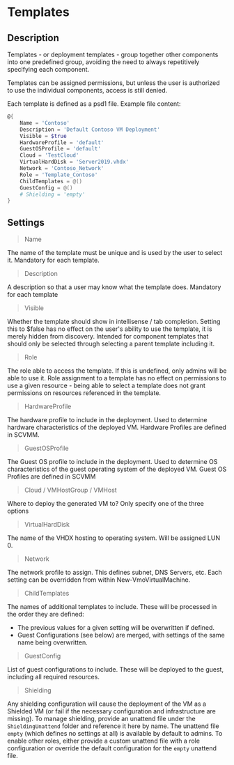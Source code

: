 # Templates

## Description

Templates - or deployment templates - group together other components into one predefined group, avoiding the need to always repetitively specifying each component.

Templates can be assigned permissions, but unless the user is authorized to use the individual components, access is still denied.

Each template is defined as a psd1 file.
Example file content:

```powershell
@{
    Name = 'Contoso'
    Description = 'Default Contoso VM Deployment'
    Visible = $true
    HardwareProfile = 'default'
    GuestOSProfile = 'default'
    Cloud = 'TestCloud'
    VirtualHardDisk = 'Server2019.vhdx'
    Network = 'Contoso_Network'
    Role = 'Template_Contoso'
    ChildTemplates = @()
    GuestConfig = @()
    # Shielding = 'empty'
}
```

## Settings

> Name

The name of the template must be unique and is used by the user to select it.
Mandatory for each template.

> Description

A description so that a user may know what the template does.
Mandatory for each template

> Visible

Whether the template should show in intellisense / tab completion.
Setting this to $false has no effect on the user's ability to use the template, it is merely hidden from discovery.
Intended for component templates that should only be selected through selecting a parent template including it.

> Role

The role able to access the template.
If this is undefined, only admins will be able to use it.
Role assignment to a template has no effect on permissions to use a given resource - being able to select a template does not grant permissions on resources referenced in the template.

> HardwareProfile

The hardware profile to include in the deployment.
Used to determine hardware characteristics of the deployed VM.
Hardware Profiles are defined in SCVMM.

> GuestOSProfile

The Guest OS profile to include in the deployment.
Used to determine OS characteristics of the guest operating system of the deployed VM.
Guest OS Profiles are defined in SCVMM

> Cloud / VMHostGroup / VMHost

Where to deploy the generated VM to?
Only specify one of the three options

> VirtualHardDisk

The name of the VHDX hosting to operating system.
Will be assigned LUN 0.

> Network

The network profile to assign.
This defines subnet, DNS Servers, etc.
Each setting can be overridden from within New-VmoVirtualMachine.

> ChildTemplates

The names of additional templates to include.
These will be processed in the order they are defined:

+ The previous values for a given setting will be overwritten if defined.
+ Guest Configurations (see below) are merged, with settings of the same name being overwritten.

> GuestConfig

List of guest configurations to include.
These will be deployed to the guest, including all required resources.

> Shielding

Any shielding configuration will cause the deployment of the VM as a Shielded VM (or fail if the necessary configuration and infrastructure are missing).
To manage shielding, provide an unattend file under the `ShieldingUnattend` folder and reference it here by name.
The unattend file `empty` (which defines no settings at all) is available by default to admins.
To enable other roles, either provide a custom unattend file with a role configuration or override the default configuration for the `empty` unattend file.
